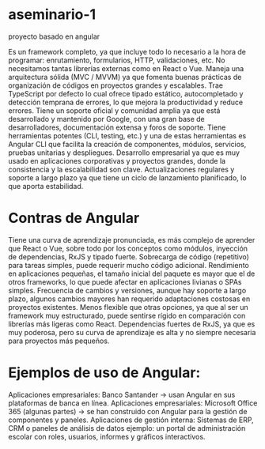 # aseminario-1
proyecto basado en angular 

Es un framework completo, ya que incluye todo lo necesario a la hora de programar: enrutamiento, formularios, HTTP, validaciones, etc. No necesitamos tantas librerías externas como en React o Vue.
Maneja una arquitectura sólida (MVC / MVVM) ya que fomenta buenas prácticas de organización de códigos en proyectos grandes y escalables.
Trae TypeScript por defecto lo cual ofrece tipado estático, autocompletado y detección temprana de errores, lo que mejora la productividad y reduce errores.
Tiene un soporte oficial y comunidad amplia ya que está desarrollado y mantenido por Google, con una gran base de desarrolladores, documentación extensa y foros de soporte.
Tiene herramientas potentes (CLI, testing, etc.) y una de estas herramientas es Angular CLI que facilita la creación de componentes, módulos, servicios, pruebas unitarias y despliegues.
Desarrollo empresarial ya que es muy usado en aplicaciones corporativas y proyectos grandes, donde la consistencia y la escalabilidad son clave.
Actualizaciones regulares y soporte a largo plazo ya que tiene un ciclo de lanzamiento planificado, lo que aporta estabilidad.
# Contras de Angular
Tiene una curva de aprendizaje pronunciada, es más complejo de aprender que React o Vue, sobre todo por los conceptos como módulos, inyección de dependencias, RxJS y tipado fuerte.
Sobrecarga de código (repetitivo) para tareas simples, puede requerir mucho código adicional.
Rendimiento en aplicaciones pequeñas, el tamaño inicial del paquete es mayor que el de otros frameworks, lo que puede afectar en aplicaciones livianas o SPAs simples.
Frecuencia de cambios y versiones, aunque hay soporte a largo plazo, algunos cambios mayores han requerido adaptaciones costosas en proyectos existentes.
Menos flexible que otras opciones, ya que al ser un framework muy estructurado, puede sentirse rígido en comparación con librerías más ligeras como React.
Dependencias fuertes de RxJS, ya que es muy poderosa, pero su curva de aprendizaje es alta y no siempre necesaria para proyectos más pequeños.
# Ejemplos de uso de Angular:
Aplicaciones empresariales: Banco Santander -> usan Angular en sus plataformas de banca en línea.
Aplicaciones empresariales: Microsoft Office 365 (algunas partes) -> se han construido con Angular para la gestión de componentes y paneles.
Aplicaciones de gestión interna: Sistemas de ERP, CRM o paneles de análisis de datos ejemplo: un portal de administración escolar con roles, usuarios, informes y gráficos interactivos.
